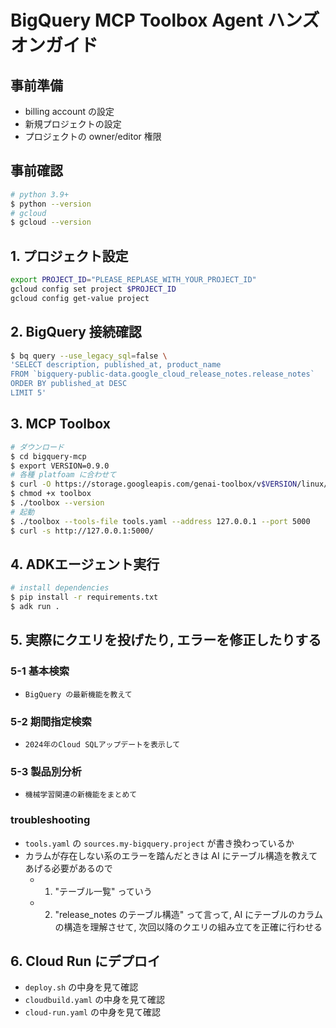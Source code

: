 # BigQuery MCP Toolbox Agent ハンズオンガイド

## 事前準備

- billing account の設定
- 新規プロジェクトの設定
- プロジェクトの owner/editor 権限

## 事前確認

```bash
# python 3.9+
$ python --version
# gcloud
$ gcloud --version
```

## 1. プロジェクト設定

```zsh
export PROJECT_ID="PLEASE_REPLASE_WITH_YOUR_PROJECT_ID"
gcloud config set project $PROJECT_ID
gcloud config get-value project
```

## 2. BigQuery 接続確認

```bash
$ bq query --use_legacy_sql=false \
'SELECT description, published_at, product_name
FROM `bigquery-public-data.google_cloud_release_notes.release_notes`
ORDER BY published_at DESC
LIMIT 5'
```

## 3. MCP Toolbox

```zsh
# ダウンロード
$ cd bigquery-mcp
$ export VERSION=0.9.0
# 各種 platfoam に合わせて
$ curl -O https://storage.googleapis.com/genai-toolbox/v$VERSION/linux/amd64/toolbox
$ chmod +x toolbox
$ ./toolbox --version
# 起動
$ ./toolbox --tools-file tools.yaml --address 127.0.0.1 --port 5000
$ curl -s http://127.0.0.1:5000/
```

## 4. ADKエージェント実行

```zsh
# install dependencies
$ pip install -r requirements.txt
$ adk run .
```

## 5. 実際にクエリを投げたり, エラーを修正したりする

### 5-1 基本検索

- `BigQuery の最新機能を教えて`

### 5-2 期間指定検索

- `2024年のCloud SQLアップデートを表示して`

### 5-3 製品別分析

- `機械学習関連の新機能をまとめて`

### troubleshooting

- `tools.yaml` の `sources.my-bigquery.project` が書き換わっているか
- カラムが存在しない系のエラーを踏んだときは AI にテーブル構造を教えてあげる必要があるので
  - 1. "テーブル一覧" っていう
  - 2. "release_notes のテーブル構造" って言って, AI にテーブルのカラムの構造を理解させて, 次回以降のクエリの組み立てを正確に行わせる

## 6. Cloud Run にデプロイ

- `deploy.sh` の中身を見て確認
- `cloudbuild.yaml` の中身を見て確認
- `cloud-run.yaml` の中身を見て確認
